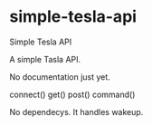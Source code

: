 # simple-tesla-api
Simple Tesla API

A simple Tasla API.

No documentation just yet. 

connect()
get()
post()
command()

No dependecys. It handles wakeup.
